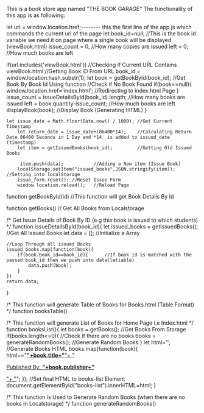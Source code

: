 This is a book store app named "THE BOOK GARAGE"
The functionality of this app is as following:

let url = window.location.href;-------- this the first line of the app.js 
which commands the current url of the page
let	book_id=null, 		//This is the book id variable we need it on page where a single book will be displayed (viewBook.html)
	issue_count = 0,	//How many copies are issued
	left = 0;			//How much books are left
	
 if(url.includes('viewBook.html'))        //Checking if Current URL Contains viewBook.html 
 //Getting Book ID From URL 
	book_id = window.location.hash.substr(1);
	let book = getBookById(book_id);	//Get Book By Book Id Using function
	//Check if No Book Found
	if(book==null){
		window.location.href='index.html';		//Redirecting to index.html Page
	}
	issue_count = issueDetailsById(book_id).length;		//How many books are issued 
	left = book.quantity-issue_count;					//How much books are left
	displayBook(book);									//Display Book (Generating HTML)
}

	let issue_date = Math.floor(Date.now() / 1000);	//Get Current Timestamp
		let return_date = issue_date+(86400*14);	//Calculating Return Date 86400 Seconds in 1 Day and *14  is added to issued_date (timestamp)
		let item = getIssuedBooks(book_id);			//Getting Old Issued Books
		
		 item.push(data);			//Adding a New item (Issue Book)
	    localStorage.setItem("issued_books",JSON.stringify(item));	//Setting into localStorage
	    issue_form.reset();	//Reset Issue Form
	    window.location.reload();	//Reload Page
	    
	    

	

function getBookById(id)     //This function will get Book Details By Id


function getBooks() //	Get All Books from Localstorage


/*
	Get Issue Details of Book By ID (e.g this book is issued to which students)
*/
function issueDetailsById(book_id){
	let issued_books = getIssuedBooks(); //Get All Issued Books
	let data = [];  //Initialize a Array

	//Loop Through all issued Books
	issued_books.map(function(book){
		if(book.book_id==book_id){		//If book id is matched with the passed book_id then we push into data(letiable)
			data.push(book);
		}
	})
	return data;
}


/*
	This function will generate Table of Books for Books.html (Table Format)
*/
function booksTable()




/*
	This function will generate List of Books for Home Page i.e Index.html
*/
function booksList(){
	let books = getBooks(); //Get Books From Storage
	if(books.length<=0){	//Check if there are no books
		books = generateRandomBooks();	//Generate Random Books
	}
	let html='';
	//Generate Books HTML 
	books.map(function(book){
		html+="<a href='viewBook.html#"+book.id+"' class='book'><strong>"+book.title+"</strong>"+
		"<p>Published By: <strong>"+book.publisher+"</strong></p>"+
		"</a>";
	});
	//Set final HTML to books-list Element
	document.getElementById("books-list").innerHTML=html;
}


/*
	This function is Used to Generate Random Books (when there are no books in Localstorage)
*/
function generateRandomBooks()